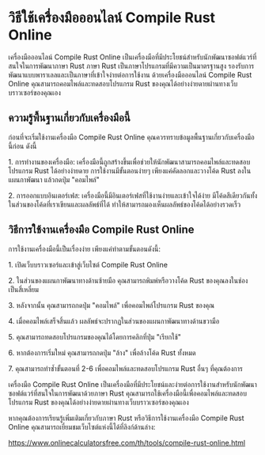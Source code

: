 วิธีใช้เครื่องมือออนไลน์ Compile Rust Online
============================================

เครื่องมือออนไลน์ Compile Rust Online เป็นเครื่องมือที่มีประโยชน์สำหรับนักพัฒนาซอฟต์แวร์ที่สนใจในการพัฒนาภาษา Rust ภาษา Rust เป็นภาษาโปรแกรมที่มีความเป็นมาตรฐานสูง รองรับการพัฒนาแบบพาราเลลและเป็นภาษาที่เข้าใจง่ายต่อการใช้งาน ด้วยเครื่องมือออนไลน์ Compile Rust Online คุณสามารถคอมไพล์และทดสอบโปรแกรม Rust ของคุณได้อย่างง่ายดายผ่านทางเว็บบราวเซอร์ของคุณเอง

ความรู้พื้นฐานเกี่ยวกับเครื่องมือนี้
------------------------------------

ก่อนที่จะเริ่มใช้งานเครื่องมือ Compile Rust Online คุณควรทราบข้อมูลพื้นฐานเกี่ยวกับเครื่องมือนี้ก่อน ดังนี้

1\. การทำงานของเครื่องมือ: เครื่องมือนี้ถูกสร้างขึ้นเพื่อช่วยให้นักพัฒนาสามารถคอมไพล์และทดสอบโปรแกรม Rust ได้อย่างง่ายดาย การใช้งานมีขั้นตอนง่ายๆ เพียงแค่คัดลอกและวางโค้ด Rust ลงในแผนกาพัฒนา แล้วกดปุ่ม "คอมไพล์"

2\. การออกแบบอินเตอร์เฟส: เครื่องมือนี้มีอินเตอร์เฟสที่ใช้งานง่ายและเข้าใจได้ง่าย มีโค้ดสีเดียวกันทั้งในส่วนของโค้ดที่เราเขียนและผลลัพธ์ที่ได้ ทำให้สามารถมองเห็นผลลัพธ์ของโค้ดได้อย่างรวดเร็ว

วิธีการใช้งานเครื่องมือ Compile Rust Online
-------------------------------------------

การใช้งานเครื่องมือนี้เป็นเรื่องง่าย เพียงแค่ทำตามขั้นตอนดังนี้:

1\. เปิดเว็บบราวเซอร์และเข้าสู่เว็บไซต์ Compile Rust Online

2\. ในส่วนของแผนกาพัฒนาทางด้านซ้ายมือ คุณสามารถพิมพ์หรือวางโค้ด Rust ของคุณลงในช่องเป็นสี่เหลี่ยม

3\. หลังจากนั้น คุณสามารถกดปุ่ม "คอมไพล์" เพื่อคอมไพล์โปรแกรม Rust ของคุณ

4\. เมื่อคอมไพล์เสร็จสิ้นแล้ว ผลลัพธ์จะปรากฏในส่วนของแผนกาพัฒนาทางด้านขวามือ

5\. คุณสามารถทดสอบโปรแกรมของคุณได้โดยการคลิกที่ปุ่ม "เรียกใช้"

6\. หากต้องการเริ่มใหม่ คุณสามารถกดปุ่ม "ล้าง" เพื่อล้างโค้ด Rust ทั้งหมด

7\. คุณสามารถทำซ้ำขั้นตอนที่ 2-6 เพื่อคอมไพล์และทดสอบโปรแกรม Rust อื่นๆ ที่คุณต้องการ

เครื่องมือ Compile Rust Online เป็นเครื่องมือที่มีประโยชน์และง่ายต่อการใช้งานสำหรับนักพัฒนาซอฟต์แวร์ที่สนใจในการพัฒนาด้วยภาษา Rust คุณสามารถใช้เครื่องมือนี้เพื่อคอมไพล์และทดสอบโปรแกรม Rust ของคุณได้อย่างง่ายดายผ่านทางเว็บบราวเซอร์ของคุณเอง

หากคุณต้องการเรียนรู้เพิ่มเติมเกี่ยวกับภาษา Rust หรือวิธีการใช้งานเครื่องมือ Compile Rust Online คุณสามารถเยี่ยมชมเว็บไซต์แห่งนี้ได้ที่ลิงก์ด้านล่าง:

<https://www.onlinecalculatorsfree.com/th/tools/compile-rust-online.html>